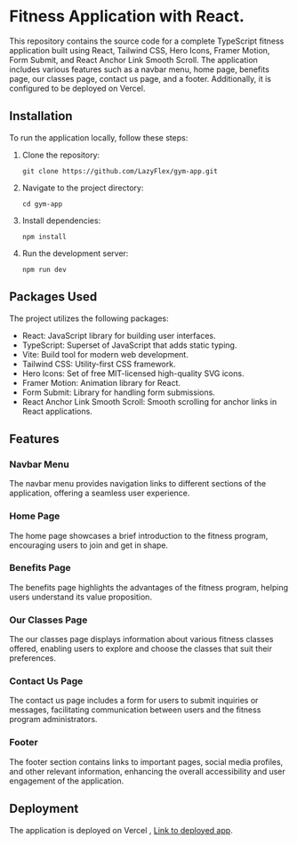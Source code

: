 
# Fitness Application with React.

This repository contains the source code for a complete TypeScript fitness application built using React, Tailwind CSS, Hero Icons, Framer Motion, Form Submit, and React Anchor Link Smooth Scroll. The application includes various features such as a navbar menu, home page, benefits page, our classes page, contact us page, and a footer. Additionally, it is configured to be deployed on Vercel.

## Installation

To run the application locally, follow these steps:

1. Clone the repository:
    
    `git clone https://github.com/LazyFlex/gym-app.git`
    
2. Navigate to the project directory:
    
    `cd gym-app`
    
3. Install dependencies:
     
    `npm install`
    
4. Run the development server:
   
    `npm run dev`
    

## Packages Used

The project utilizes the following packages:

- React: JavaScript library for building user interfaces.
- TypeScript: Superset of JavaScript that adds static typing.
- Vite: Build tool for modern web development.
- Tailwind CSS: Utility-first CSS framework.
- Hero Icons: Set of free MIT-licensed high-quality SVG icons.
- Framer Motion: Animation library for React.
- Form Submit: Library for handling form submissions.
- React Anchor Link Smooth Scroll: Smooth scrolling for anchor links in React applications.



## Features

### Navbar Menu

The navbar menu provides navigation links to different sections of the application, offering a seamless user experience.

### Home Page

The home page showcases a brief introduction to the fitness program, encouraging users to join and get in shape.

### Benefits Page

The benefits page highlights the advantages of the fitness program, helping users understand its value proposition.

### Our Classes Page

The our classes page displays information about various fitness classes offered, enabling users to explore and choose the classes that suit their preferences.

### Contact Us Page

The contact us page includes a form for users to submit inquiries or messages, facilitating communication between users and the fitness program administrators.

### Footer

The footer section contains links to important pages, social media profiles, and other relevant information, enhancing the overall accessibility and user engagement of the application.

## Deployment

The application is deployed on Vercel , [Link to deployed app](https://gym-app-eight-blond.vercel.app/).
